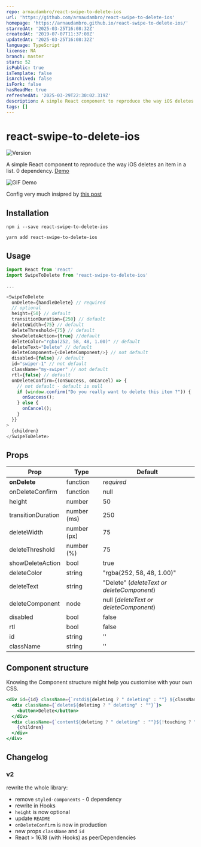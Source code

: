 ```yaml
---
repo: arnaudambro/react-swipe-to-delete-ios
url: 'https://github.com/arnaudambro/react-swipe-to-delete-ios'
homepage: 'https://arnaudambro.github.io/react-swipe-to-delete-ios/'
starredAt: '2025-03-25T16:08:32Z'
createdAt: '2019-07-07T11:37:08Z'
updatedAt: '2025-03-25T16:08:32Z'
language: TypeScript
license: NA
branch: master
stars: 52
isPublic: true
isTemplate: false
isArchived: false
isFork: false
hasReadMe: true
refreshedAt: '2025-03-29T22:30:02.319Z'
description: A simple React component to reproduce the way iOS deletes an item in a list
tags: []
---
```


# react-swipe-to-delete-ios

![Version](https://img.shields.io/badge/version-2.1.0-blue)

A simple React component to reproduce the way iOS deletes an item in a list. 0 dependency.
[Demo](https://arnaudambro.github.io/react-swipe-to-delete-ios)

![GIF Demo](./demo.gif?raw=true "Title")

Config very much insipred by [this post](https://dev.to/alexeagleson/how-to-create-and-publish-a-react-component-library-2oe)

## Installation

```
npm i --save react-swipe-to-delete-ios
```

```
yarn add react-swipe-to-delete-ios
```

## Usage

```js
import React from 'react'
import SwipeToDelete from 'react-swipe-to-delete-ios'

...

<SwipeToDelete
  onDelete={handleDelete} // required
  // optional
  height={50} // default
  transitionDuration={250} // default
  deleteWidth={75} // default
  deleteThreshold={75} // default
  showDeleteAction={true} //default
  deleteColor="rgba(252, 58, 48, 1.00)" // default
  deleteText="Delete" // default
  deleteComponent={<DeleteComponent/>} // not default
  disabled={false} // default
  id="swiper-1" // not default
  className="my-swiper" // not default
  rtl={false} // default
  onDeleteConfirm={(onSuccess, onCancel) => {
    // not default - default is null
    if (window.confirm("Do you really want to delete this item ?")) {
      onSuccess();
    } else {
      onCancel();
    }
  }}
>
  {children}
</SwipeToDelete>
```

## Props

| Prop               | Type        | Default                                    |
| ------------------ | ----------- | ------------------------------------------ |
| **onDelete**       | function    | _required_                                 |
| onDeleteConfirm    | function    | null                                       |
| height             | number      | 50                                         |
| transitionDuration | number (ms) | 250                                        |
| deleteWidth        | number (px) | 75                                         |
| deleteThreshold    | number (%)  | 75                                         |
| showDeleteAction   | bool        | true                                       |
| deleteColor        | string      | "rgba(252, 58, 48, 1.00)"                  |
| deleteText         | string      | "Delete" (_deleteText or deleteComponent_) |
| deleteComponent    | node        | null (_deleteText or deleteComponent_)     |
| disabled           | bool        | false                                      |
| rtl                | bool        | false                                      |
| id                 | string      | ''                                         |
| className          | string      | ''                                         |

## Component structure

Knowing the Component structure might help you customise with your own CSS.

```jsx
<div id={id} className={`rstdi${deleting ? " deleting" : ""} ${className}`}>
  <div className={`delete${deleting ? " deleting" : ""}`}>
    <button>Delete</button>
  </div>
  <div className={`content${deleting ? " deleting" : ""}${!touching ? " transition" : ""}`}>
    {children}
  </div>
</div>
```

## Changelog

### v2

rewrite the whole library:

- remove `styled-components` - 0 dependency
- rewrite in Hooks
- `height` is now optional
- update `README`
- `onDeleteConfirm` is now in production
- new props `className` and `id`
- React > 16.18 (with Hooks) as peerDependencies
